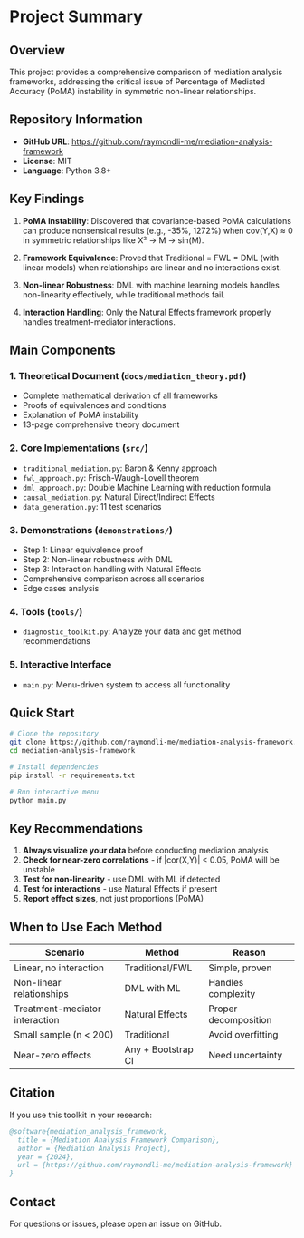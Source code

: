 # Project Summary

## Overview

This project provides a comprehensive comparison of mediation analysis frameworks, addressing the critical issue of Percentage of Mediated Accuracy (PoMA) instability in symmetric non-linear relationships.

## Repository Information

- **GitHub URL**: https://github.com/raymondli-me/mediation-analysis-framework
- **License**: MIT
- **Language**: Python 3.8+

## Key Findings

1. **PoMA Instability**: Discovered that covariance-based PoMA calculations can produce nonsensical results (e.g., -35%, 1272%) when cov(Y,X) ≈ 0 in symmetric relationships like X² → M → sin(M).

2. **Framework Equivalence**: Proved that Traditional = FWL = DML (with linear models) when relationships are linear and no interactions exist.

3. **Non-linear Robustness**: DML with machine learning models handles non-linearity effectively, while traditional methods fail.

4. **Interaction Handling**: Only the Natural Effects framework properly handles treatment-mediator interactions.

## Main Components

### 1. Theoretical Document (`docs/mediation_theory.pdf`)
- Complete mathematical derivation of all frameworks
- Proofs of equivalences and conditions
- Explanation of PoMA instability
- 13-page comprehensive theory document

### 2. Core Implementations (`src/`)
- `traditional_mediation.py`: Baron & Kenny approach
- `fwl_approach.py`: Frisch-Waugh-Lovell theorem
- `dml_approach.py`: Double Machine Learning with reduction formula
- `causal_mediation.py`: Natural Direct/Indirect Effects
- `data_generation.py`: 11 test scenarios

### 3. Demonstrations (`demonstrations/`)
- Step 1: Linear equivalence proof
- Step 2: Non-linear robustness with DML
- Step 3: Interaction handling with Natural Effects
- Comprehensive comparison across all scenarios
- Edge cases analysis

### 4. Tools (`tools/`)
- `diagnostic_toolkit.py`: Analyze your data and get method recommendations

### 5. Interactive Interface
- `main.py`: Menu-driven system to access all functionality

## Quick Start

```bash
# Clone the repository
git clone https://github.com/raymondli-me/mediation-analysis-framework.git
cd mediation-analysis-framework

# Install dependencies
pip install -r requirements.txt

# Run interactive menu
python main.py
```

## Key Recommendations

1. **Always visualize your data** before conducting mediation analysis
2. **Check for near-zero correlations** - if |cor(X,Y)| < 0.05, PoMA will be unstable
3. **Test for non-linearity** - use DML with ML if detected
4. **Test for interactions** - use Natural Effects if present
5. **Report effect sizes**, not just proportions (PoMA)

## When to Use Each Method

| Scenario | Method | Reason |
|----------|--------|---------|
| Linear, no interaction | Traditional/FWL | Simple, proven |
| Non-linear relationships | DML with ML | Handles complexity |
| Treatment-mediator interaction | Natural Effects | Proper decomposition |
| Small sample (n < 200) | Traditional | Avoid overfitting |
| Near-zero effects | Any + Bootstrap CI | Need uncertainty |

## Citation

If you use this toolkit in your research:

```bibtex
@software{mediation_analysis_framework,
  title = {Mediation Analysis Framework Comparison},
  author = {Mediation Analysis Project},
  year = {2024},
  url = {https://github.com/raymondli-me/mediation-analysis-framework}
}
```

## Contact

For questions or issues, please open an issue on GitHub.